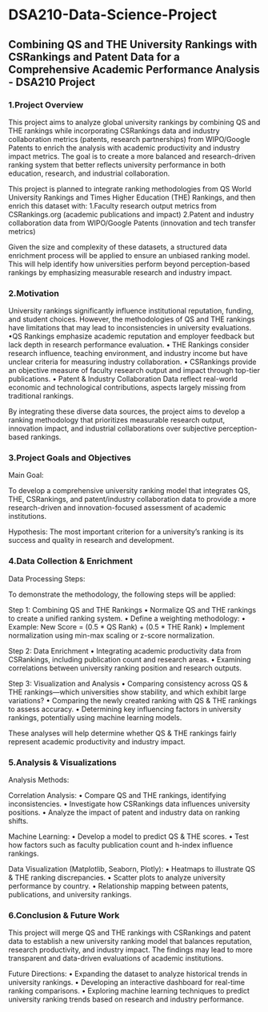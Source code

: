 # DSA210-Data-Science-Project
## Combining QS and THE University Rankings with CSRankings and Patent Data for a Comprehensive Academic Performance Analysis - DSA210 Project

### 1.Project Overview

This project aims to analyze global university rankings by combining QS and THE rankings while incorporating CSRankings data and industry collaboration metrics (patents, research partnerships) from WIPO/Google Patents to enrich the analysis with academic productivity and industry impact metrics. The goal is to create a more balanced and research-driven ranking system that better reflects university performance in both education, research, and industrial collaboration.

This project is planned to integrate ranking methodologies from QS World University Rankings and Times Higher Education (THE) Rankings, and then enrich this dataset with:
	1.Faculty research output metrics from CSRankings.org (academic publications and impact)
	2.Patent and industry collaboration data from WIPO/Google Patents (innovation and tech transfer metrics)
 
Given the size and complexity of these datasets, a structured data enrichment process will be applied to ensure an unbiased ranking model. This will help identify how universities perform beyond perception-based rankings by emphasizing measurable research and industry impact.

### 2.Motivation

University rankings significantly influence institutional reputation, funding, and student choices. However, the methodologies of QS and THE rankings have limitations that may lead to inconsistencies in university evaluations.
	•QS Rankings emphasize academic reputation and employer feedback but lack depth in research performance evaluation.
	•	THE Rankings consider research influence, teaching environment, and industry income but have unclear criteria for measuring industry collaboration.
	•	CSRankings provide an objective measure of faculty research output and impact through top-tier publications.
	•	Patent & Industry Collaboration Data reflect real-world economic and technological contributions, aspects largely missing from traditional rankings.

By integrating these diverse data sources, the project aims to develop a ranking methodology that prioritizes measurable research output, innovation impact, and industrial collaborations over subjective perception-based rankings.


### 3.Project Goals and Objectives

Main Goal:

To develop a comprehensive university ranking model that integrates QS, THE, CSRankings, and patent/industry collaboration data to provide a more research-driven and innovation-focused assessment of academic institutions.

Hypothesis:
The most important criterion for a university’s ranking is its success and quality in research and development.

### 4.Data Collection & Enrichment

Data Processing Steps:

To demonstrate the methodology, the following steps will be applied:

Step 1: Combining QS and THE Rankings
	•	Normalize QS and THE rankings to create a unified ranking system.
	•	Define a weighting methodology:
	•	Example: New Score = (0.5 * QS Rank) + (0.5 * THE Rank)
	•	Implement normalization using min-max scaling or z-score normalization.

Step 2: Data Enrichment
	•	Integrating academic productivity data from CSRankings, including publication count and research areas.
	•	Examining correlations between university ranking position and research outputs.

Step 3: Visualization and Analysis
	•	Comparing consistency across QS & THE rankings—which universities show stability, and which exhibit large variations?
	•	Comparing the newly created ranking with QS & THE rankings to assess accuracy.
	•	Determining key influencing factors in university rankings, potentially using machine learning models.

These analyses will help determine whether QS & THE rankings fairly represent academic productivity and industry impact.


### 5.Analysis & Visualizations

Analysis Methods:

Correlation Analysis:
	•	Compare QS and THE rankings, identifying inconsistencies.
	•	Investigate how CSRankings data influences university positions.
	•	Analyze the impact of patent and industry data on ranking shifts.

Machine Learning:
	•	Develop a model to predict QS & THE scores.
	•	Test how factors such as faculty publication count and h-index influence rankings.

Data Visualization (Matplotlib, Seaborn, Plotly):
	•	Heatmaps to illustrate QS & THE ranking discrepancies.
	•	Scatter plots to analyze university performance by country.
	•	Relationship mapping between patents, publications, and university rankings.


### 6.Conclusion & Future Work

This project will merge QS and THE rankings with CSRankings and patent data to establish a new university ranking model that balances reputation, research productivity, and industry impact. The findings may lead to more transparent and data-driven evaluations of academic institutions.

Future Directions:
	•	Expanding the dataset to analyze historical trends in university rankings.
	•	Developing an interactive dashboard for real-time ranking comparisons.
	•	Exploring machine learning techniques to predict university ranking trends based on research and industry performance.
